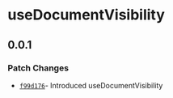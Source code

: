 # useDocumentVisibility

## 0.0.1

### Patch Changes

- [`f99d176`](https://github.com/changeelog/reactuse/commit/f99d176774ff873e767d6445752fea8b2de4178c)- Introduced useDocumentVisibility
